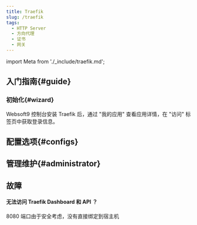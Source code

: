 ```yaml
---
title: Traefik
slug: /traefik
tags:
  - HTTP Server
  - 方向代理
  - 证书
  - 网关
---
```


import Meta from './_include/traefik.md';

<Meta name="meta" />

## 入门指南{#guide}

### 初始化{#wizard}

Websoft9 控制台安装 Traefik 后，通过 "我的应用" 查看应用详情，在 "访问" 标签页中获取登录信息。  

## 配置选项{#configs}


## 管理维护{#administrator}


## 故障

#### 无法访问 Traefik Dashboard 和 API ？

8080 端口由于安全考虑，没有直接绑定到宿主机